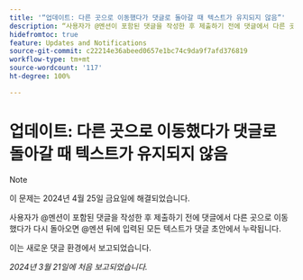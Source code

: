 ```yaml
---
title: '“업데이트: 다른 곳으로 이동했다가 댓글로 돌아갈 때 텍스트가 유지되지 않음”'
description: “사용자가 @멘션이 포함된 댓글을 작성한 후 제출하기 전에 댓글에서 다른 곳으로 이동했다가 다시 돌아오면 @멘션 뒤에 입력된 모든 텍스트가 댓글 초안에서 누락됩니다.”
hidefromtoc: true
feature: Updates and Notifications
source-git-commit: c22214e36abeed0657e1bc74c9da9f7afd376819
workflow-type: tm+mt
source-wordcount: '117'
ht-degree: 100%

---
```



# 업데이트: 다른 곳으로 이동했다가 댓글로 돌아갈 때 텍스트가 유지되지 않음

>[!NOTE]
>
>이 문제는 2024년 4월 25일 금요일에 해결되었습니다.

사용자가 @멘션이 포함된 댓글을 작성한 후 제출하기 전에 댓글에서 다른 곳으로 이동했다가 다시 돌아오면 @멘션 뒤에 입력된 모든 텍스트가 댓글 초안에서 누락됩니다.

이는 새로운 댓글 환경에서 보고되었습니다.

_2024년 3월 21일에 처음 보고되었습니다._


